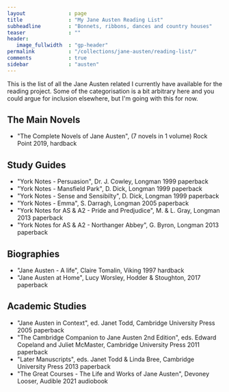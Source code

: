 ```yaml
---
layout              : page
title               : "My Jane Austen Reading List"
subheadline         : "Bonnets, ribbons, dances and country houses"
teaser              : ""
header:
   image_fullwidth  : "gp-header"
permalink           : "/collections/jane-austen/reading-list/"
comments            : true
sidebar             : "austen"
---
```


This is the list of all the Jane Austen related I currently have available for the reading project. 
Some of the categorisation is a bit arbitrary here and you could argue for inclusion elsewhere, but I'm going
with this for now.

## The Main Novels

* "The Complete Novels of Jane Austen", (7 novels in 1 volume) Rock Point 2019, hardback

## Study Guides

* "York Notes - Persuasion", Dr. J. Cowley, Longman 1999 paperback
* "York Notes - Mansfield Park", D. Dick, Longman 1999 paperback
* "York Notes - Sense and Sensibilty", D. Dick, Longman 1999 paperback
* "York Notes - Emma", S. Darragh, Longman 2005 paperback
* "York Notes for AS & A2 - Pride and Predjudice", M. & L. Gray, Longman 2013 paperback
* "York Notes for AS & A2 - Northanger Abbey", G. Byron, Longman 2013 paperback

## Biographies

* "Jane Austen - A life", Claire Tomalin, Viking 1997 hardback
* "Jane Austen at Home", Lucy Worsley, Hodder & Stoughton, 2017 paperback

## Academic Studies

* "Jane Austen in Context", ed. Janet Todd, Cambridge University Press 2005 paperback
* "The Cambridge Companion to Jane Austen 2nd Edition", eds. Edward Copeland and Juliet McMaster, Cambridge University Press 2011 paperback
* "Later Manuscripts", eds. Janet Todd & Linda Bree, Cambridge University Press 2013 paperback
* "The Great Courses - The Life and Works of Jane Austen", Devoney Looser, Audible 2021 audiobook
